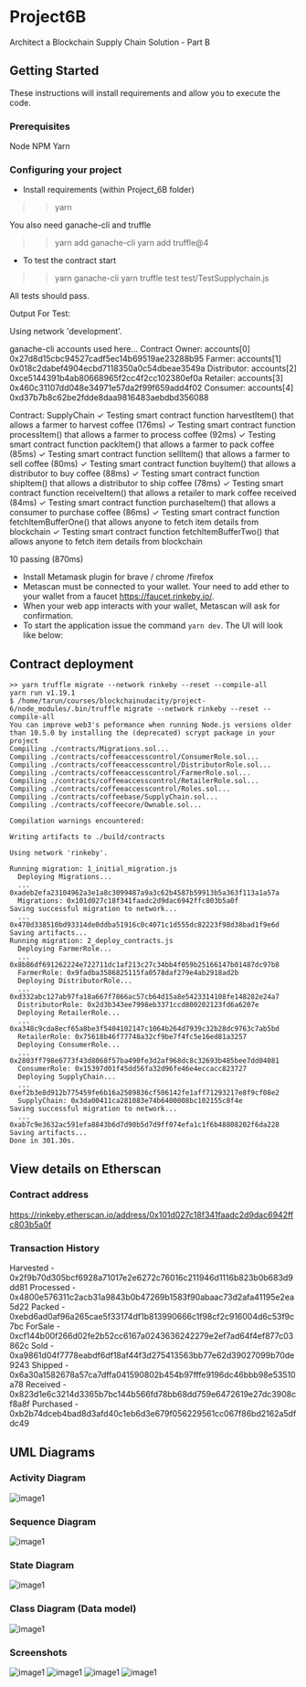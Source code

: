 # Project6B
Architect a Blockchain Supply Chain Solution - Part B

## Getting Started
These instructions will install requirements and allow you to execute the code.

### Prerequisites
Node
NPM
Yarn

### Configuring your project

- Install requirements (within Project_6B folder)
>> yarn

You also need ganache-cli and truffle
>> yarn add ganache-cli
>> yarn add truffle@4

- To test the contract start 
>> yarn ganache-cli
>> yarn truffle test test/TestSupplychain.js

All tests should pass.

Output For Test:

Using network 'development'.

ganache-cli accounts used here...
Contract Owner: accounts[0]  0x27d8d15cbc94527cadf5ec14b69519ae23288b95
Farmer: accounts[1]  0x018c2dabef4904ecbd7118350a0c54dbeae3549a
Distributor: accounts[2]  0xce5144391b4ab80668965f2cc4f2cc102380ef0a
Retailer: accounts[3]  0x460c31107dd048e34971e57da2f99f659add4f02
Consumer: accounts[4]  0xd37b7b8c62be2fdde8daa9816483aebdbd356088


  Contract: SupplyChain
    ✓ Testing smart contract function harvestItem() that allows a farmer to harvest coffee (176ms)
    ✓ Testing smart contract function processItem() that allows a farmer to process coffee (92ms)
    ✓ Testing smart contract function packItem() that allows a farmer to pack coffee (85ms)
    ✓ Testing smart contract function sellItem() that allows a farmer to sell coffee (80ms)
    ✓ Testing smart contract function buyItem() that allows a distributor to buy coffee (88ms)
    ✓ Testing smart contract function shipItem() that allows a distributor to ship coffee (78ms)
    ✓ Testing smart contract function receiveItem() that allows a retailer to mark coffee received (84ms)
    ✓ Testing smart contract function purchaseItem() that allows a consumer to purchase coffee (86ms)
    ✓ Testing smart contract function fetchItemBufferOne() that allows anyone to fetch item details from blockchain
    ✓ Testing smart contract function fetchItemBufferTwo() that allows anyone to fetch item details from blockchain


  10 passing (870ms)


- Install Metamask plugin for brave / chrome /firefox
- Metascan must be connected to your wallet. Your need to add ether to your wallet from a faucet https://faucet.rinkeby.io/.
- When your web app interacts with your wallet, Metascan will ask for confirmation.
- To start the application issue the command  ```yarn dev```. The UI will look like below:

## Contract deployment
```
>> yarn truffle migrate --network rinkeby --reset --compile-all
yarn run v1.19.1
$ /home/tarun/courses/blockchainudacity/project-6/node_modules/.bin/truffle migrate --network rinkeby --reset --compile-all
You can improve web3's peformance when running Node.js versions older than 10.5.0 by installing the (deprecated) scrypt package in your project
Compiling ./contracts/Migrations.sol...
Compiling ./contracts/coffeeaccesscontrol/ConsumerRole.sol...
Compiling ./contracts/coffeeaccesscontrol/DistributorRole.sol...
Compiling ./contracts/coffeeaccesscontrol/FarmerRole.sol...
Compiling ./contracts/coffeeaccesscontrol/RetailerRole.sol...
Compiling ./contracts/coffeeaccesscontrol/Roles.sol...
Compiling ./contracts/coffeebase/SupplyChain.sol...
Compiling ./contracts/coffeecore/Ownable.sol...

Compilation warnings encountered:

Writing artifacts to ./build/contracts

Using network 'rinkeby'.

Running migration: 1_initial_migration.js
  Deploying Migrations...
  ... 0xadeb2efa23104962a3e1a8c3099487a9a3c62b4587b59913b5a363f113a1a57a
  Migrations: 0x101d027c18f341faadc2d9dac6942ffc803b5a0f
Saving successful migration to network...
  ... 0x470d338510bd93314de0ddba51916c0c4071c1d555dc82223f98d38bad1f9e6d
Saving artifacts...
Running migration: 2_deploy_contracts.js
  Deploying FarmerRole...
  ... 0x8b86df691262224e722711dc1af213c27c34bb4f059b25166147b01487dc97b8
  FarmerRole: 0x9fadba3586825115fa0578daf279e4ab2918ad2b
  Deploying DistributorRole...
  ... 0xd332abc127ab97fa18a667f7866ac57cb64d15a8e5423314108fe148282e24a7
  DistributorRole: 0x2d3b343ee7998eb3371ccd800202123fd6a6207e
  Deploying RetailerRole...
  ... 0xa348c9cda8ecf65a8be3f5404102147c1064b264d7939c32b28dc9763c7ab5bd
  RetailerRole: 0x75618b46f77748a32cf9be7f4fc5e16ed81a3257
  Deploying ConsumerRole...
  ... 0x2803ff798e6773f43d8068f57ba490fe3d2af968dc8c32693b485bee7dd04081
  ConsumerRole: 0x15397d01f45dd56fa32d96fe46e4eccacc823727
  Deploying SupplyChain...
  ... 0xef2b3e8d912b775459fe6b16a2509836cf506142fe1aff71293217e8f9cf08e2
  SupplyChain: 0x3da00411ca281083e74b6400008bc102155c8f4e
Saving successful migration to network...
  ... 0xab7c9e3632ac591efa8843b6d7d90b5d7d9ff074efa1c1f6b48808202f6da228
Saving artifacts...
Done in 301.30s.
```

## View details on Etherscan
### Contract address 
https://rinkeby.etherscan.io/address/0x101d027c18f341faadc2d9dac6942ffc803b5a0f

### Transaction History
Harvested - 0x2f9b70d305bcf6928a71017e2e6272c76016c211946d1116b823b0b683d9dd81
Processed - 0x4800e576311c2acb31a9843b0b47269b1583f90abaac73d2afa41195e2ea5d22
Packed - 0xebd6ad0af96a265cae5f33174df1b813990666c1f98cf2c916004d6c53f9c7bc
ForSale - 0xcf144b00f266d02fe2b52cc6167a0243636242279e2ef7ad64f4ef877c03862c
Sold - 0xa9861d04f7778eabdf6df18af44f3d275413563bb77e62d39027099b70de9243
Shipped - 0x6a30a1582678a57ca7dffa041590802b454b97fffe9196dc46bbb98e53510a78
Received - 0x823d1e6c3214d3365b7bc144b566fd78bb68dd759e6472619e27dc3908cf8a8f
Purchased - 0xb2b74dceb4bad8d3afd40c1eb6d3e679f056229561cc067f86bd2162a5dfdc49


## UML Diagrams

### Activity Diagram
![image1](./images/UMLDiagrams/activity_diagram_udacity_p6a.png)

### Sequence Diagram
![image1](./images/UMLDiagrams/sequence_diagram_udacity_p6a.png)

### State Diagram
![image1](./images/UMLDiagrams/state_diagram_udacity_p6a.png)

### Class Diagram (Data model)
![image1](./images/UMLDiagrams/class(data_model)_diagram_udacity_p6a.png)


### Screenshots
![image1](./images/project-6B-01.png)
![image1](./images/project-6B-02.png)
![image1](./images/project-6B-03.png)
![image1](./images/project-6B-04.png)